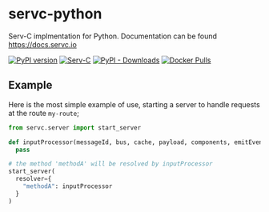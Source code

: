 # servc-python

Serv-C implmentation for Python. Documentation can be found https://docs.servc.io

[![PyPI version](https://badge.fury.io/py/servc.svg)](https://pypi.org/project/servc/)
[![Serv-C](https://github.com/serv-c/servc-python/actions/workflows/servc.yml/badge.svg)](https://docs.servc.io)
[![PyPI - Downloads](https://img.shields.io/pypi/dm/servc)](https://pypi.org/project/servc/)
[![Docker Pulls](https://img.shields.io/docker/pulls/yusufali/servc)](https://registry.hub.docker.com/r/yusufali/servc)

## Example

Here is the most simple example of use, starting a server to handle requests at the route `my-route`;

```python
from servc.server import start_server

def inputProcessor(messageId, bus, cache, payload, components, emitEvent):
  pass

# the method 'methodA' will be resolved by inputProcessor
start_server(
  resolver={
    "methodA": inputProcessor
  }
)
```

